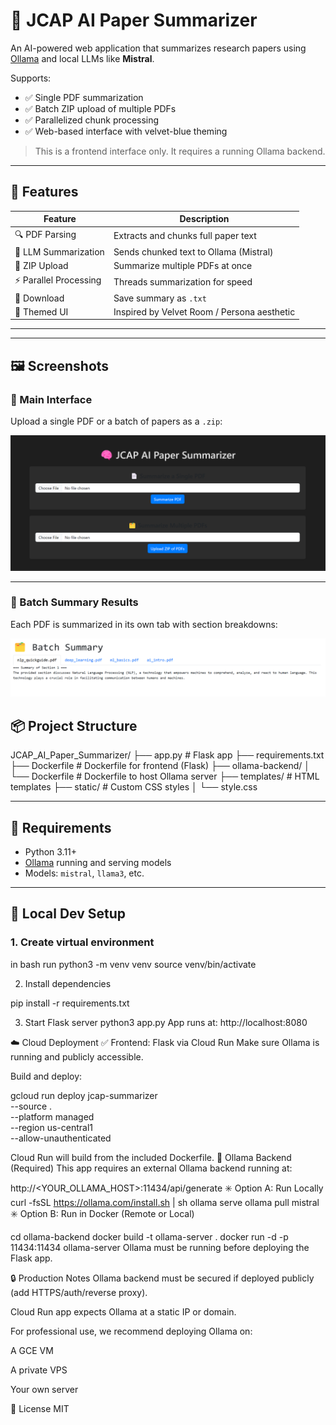 # 🧠 JCAP AI Paper Summarizer

An AI-powered web application that summarizes research papers using [Ollama](https://ollama.com/) and local LLMs like **Mistral**.

Supports:
- ✅ Single PDF summarization
- ✅ Batch ZIP upload of multiple PDFs
- ✅ Parallelized chunk processing
- ✅ Web-based interface with velvet-blue theming

> This is a frontend interface only. It requires a running Ollama backend.

---

## 🚀 Features

| Feature              | Description                                 |
|----------------------|---------------------------------------------|
| 🔍 PDF Parsing        | Extracts and chunks full paper text         |
| 🧠 LLM Summarization  | Sends chunked text to Ollama (Mistral)      |
| 📁 ZIP Upload         | Summarize multiple PDFs at once             |
| ⚡ Parallel Processing | Threads summarization for speed            |
| 💾 Download           | Save summary as `.txt`                      |
| 🌈 Themed UI          | Inspired by Velvet Room / Persona aesthetic |

---

---

## 🖼️ Screenshots

### 🧠 Main Interface

Upload a single PDF or a batch of papers as a `.zip`:
<p align="center">
  <img src="screenshots/main_interface.png" alt="Main interface" width="700">
</p>

---

### 📄 Batch Summary Results

Each PDF is summarized in its own tab with section breakdowns:
<p align="center">
  <img src="screenshots/results.png" alt="Summary results with tabs" width="700">
</p>




## 📦 Project Structure

JCAP_AI_Paper_Summarizer/ ├── app.py # Flask app ├── requirements.txt ├── Dockerfile # Dockerfile for frontend (Flask) ├── ollama-backend/
│ └── Dockerfile # Dockerfile to host Ollama server ├── templates/ # HTML templates ├── static/ # Custom CSS styles │ └── style.css




---

## 📂 Requirements

- Python 3.11+
- [Ollama](https://ollama.com/) running and serving models
- Models: `mistral`, `llama3`, etc.

---

## 🔧 Local Dev Setup

### 1. Create virtual environment

in bash run 
python3 -m venv venv
source venv/bin/activate

2. Install dependencies

pip install -r requirements.txt

3. Start Flask server
python3 app.py
App runs at:
http://localhost:8080

☁️ Cloud Deployment
✅ Frontend: Flask via Cloud Run
Make sure Ollama is running and publicly accessible.

Build and deploy:

gcloud run deploy jcap-summarizer \
  --source . \
  --platform managed \
  --region us-central1 \
  --allow-unauthenticated

Cloud Run will build from the included Dockerfile.
🧠 Ollama Backend (Required)
This app requires an external Ollama backend running at:


http://<YOUR_OLLAMA_HOST>:11434/api/generate
✳️ Option A: Run Locally
curl -fsSL https://ollama.com/install.sh | sh
ollama serve
ollama pull mistral
✳️ Option B: Run in Docker (Remote or Local)

cd ollama-backend
docker build -t ollama-server .
docker run -d -p 11434:11434 ollama-server
Ollama must be running before deploying the Flask app.

🔒 Production Notes
Ollama backend must be secured if deployed publicly (add HTTPS/auth/reverse proxy).

Cloud Run app expects Ollama at a static IP or domain.

For professional use, we recommend deploying Ollama on:

A GCE VM

A private VPS

Your own server

📄 License
MIT



